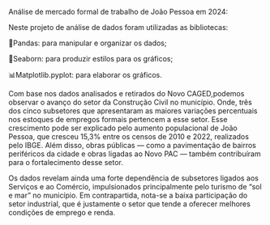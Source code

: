 Análise de mercado formal de trabalho de João Pessoa em 2024:

Neste projeto de análise de dados foram utilizadas as bibliotecas:

🔢Pandas: para manipular e organizar os dados;

🔵Seaborn: para produzir estilos para os gráficos;

📊Matplotlib.pyplot: para elaborar os gráficos.

  Com base nos dados analisados e retirados do Novo CAGED,podemos observar o avanço do setor da Construção Civil no município. Onde, três dos cinco subsetores que apresentaram as maiores variações percentuais nos estoques de empregos formais pertencem a esse setor. Esse crescimento pode ser explicado pelo aumento populacional de João Pessoa, que cresceu 15,3% entre os censos de 2010 e 2022, realizados pelo IBGE. Além disso, obras públicas — como a pavimentação de bairros periféricos da cidade e obras ligadas ao Novo PAC — também contribuíram para o fortalecimento desse setor.
  
  Os dados revelam ainda uma forte dependência de subsetores ligados aos Serviços e ao Comércio, impulsionados principalmente pelo turismo de “sol e mar” no município. Em contrapartida, nota-se a baixa participação do setor industrial, que é justamente o setor que tende a oferecer melhores condições de emprego e renda.
